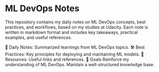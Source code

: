 # ML DevOps Notes
This repository contains my daily notes on ML DevOps concepts, best practices, and workflows, based on my studies at Udacity. 
Each note is written in markdown format and includes key takeaways, practical examples, and useful references.

📖 Daily Notes: Summarized learnings from ML DevOps topics.
🛠 Best Practices: Key principles for deploying and maintaining ML models.
📌 Resources: Useful links and references.
🚀 Goals
Reinforce my understanding of ML DevOps.
Maintain a well-structured knowledge base.
